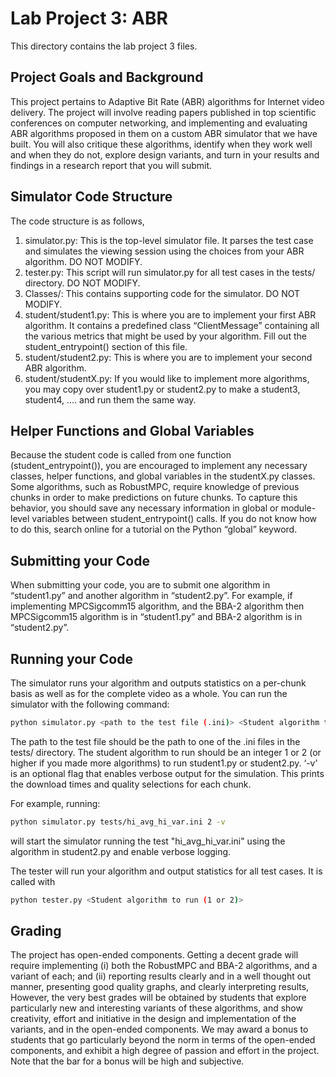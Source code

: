 # Lab Project 3: ABR
This directory contains the lab project 3 files.

## Project Goals and Background
This project pertains to Adaptive Bit Rate (ABR) algorithms for Internet video delivery. The project will involve reading papers published in top scientific conferences on computer networking, and implementing and evaluating ABR algorithms proposed in them on a custom ABR simulator that we have built. You will also critique these algorithms, identify when they work well and when they do not, explore design variants, and turn in your results and findings in a research report that you will submit.

## Simulator Code Structure
The code structure is as follows,

1. simulator.py: This is the top-level simulator file. It parses the test case and simulates the viewing session using the choices from your ABR algorithm. DO NOT MODIFY.
2. tester.py: This script will run simulator.py for all test cases in the tests/ directory. DO NOT MODIFY.
3. Classes/: This contains supporting code for the simulator. DO NOT MODIFY.
4. student/student1.py: This is where you are to implement your first ABR algorithm. It contains a predefined class “ClientMessage” containing all the various metrics that might be used by your algorithm. Fill out the student_entrypoint() section of this file.
5. student/student2.py: This is where you are to implement your second ABR algorithm.
6. student/studentX.py: If you would like to implement more algorithms, you may copy over student1.py or student2.py to make a student3, student4, .... and run them the same way.

## Helper Functions and Global Variables
Because the student code is called from one function (student_entrypoint()), you are encouraged to implement any necessary classes, helper functions, and global variables in the studentX.py classes.
Some algorithms, such as RobustMPC, require knowledge of previous chunks in order to make predictions on future chunks. To capture this behavior, you should save any necessary information in global or module-level variables between student_entrypoint() calls. If you do not know how to do this, search online for a tutorial on the Python “global” keyword.

## Submitting your Code
When submitting your code, you are to submit one algorithm in “student1.py” and another algorithm in “student2.py”. For example, if implementing MPCSigcomm15 algorithm, and the BBA-2 algorithm then MPCSigcomm15 algorithm is in “student1.py” and BBA-2 algorithm is in “student2.py”.

## Running your Code
The simulator runs your algorithm and outputs statistics on a per-chunk basis as well as for the complete video as a whole. You can run the simulator with the following command:

```bash 
python simulator.py <path to the test file (.ini)> <Student algorithm to run> -v
```

The path to the test file should be the path to one of the .ini files in the tests/ directory. The student algorithm to run should be an integer 1 or 2 (or higher if you made more algorithms) to run student1.py or student2.py. ‘-v’ is an optional flag that enables verbose output for the simulation. This prints the download times and quality selections for each chunk.

For example, running:
```bash
python simulator.py tests/hi_avg_hi_var.ini 2 -v
```

will start the simulator running the test "hi_avg_hi_var.ini" using the algorithm in student2.py and enable verbose logging.

The tester will run your algorithm and output statistics for all test cases. It is called with
```bash
python tester.py <Student algorithm to run (1 or 2)>
```

## Grading

The project has open-ended components. Getting a decent grade will require implementing (i) both the RobustMPC and BBA-2 algorithms, and a variant of each; and (ii) reporting results  clearly and in a well thought out manner, presenting good quality graphs, and clearly interpreting results, However, the very best grades will be obtained by students that explore particularly new and interesting variants of these algorithms, and show creativity, effort and initiative in the design and implementation of the variants, and in the open-ended components. We may award a bonus to students that go particularly beyond the norm in terms of the open-ended components, and exhibit a high degree of passion and effort in the project. Note that the bar for a bonus will be high and subjective.
